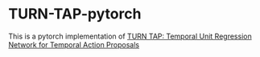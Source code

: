 # TURN-TAP-pytorch
This is a pytorch implementation of [TURN TAP: Temporal Unit Regression Network for Temporal Action Proposals](https://arxiv.org/abs/1703.06189)
